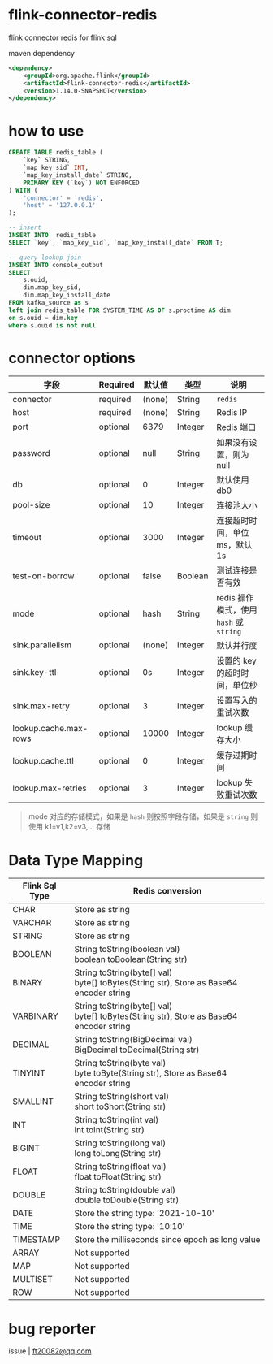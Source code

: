 # flink-connector-redis

flink connector redis for flink sql

maven dependency
```xml
<dependency>
    <groupId>org.apache.flink</groupId>
    <artifactId>flink-connector-redis</artifactId>
    <version>1.14.0-SNAPSHOT</version>
</dependency>
```

# how to use
```sql
CREATE TABLE redis_table (
    `key` STRING,
    `map_key_sid` INT,
    `map_key_install_date` STRING,
    PRIMARY KEY (`key`) NOT ENFORCED 
) WITH (
    'connector' = 'redis',
    'host' = '127.0.0.1'
);

-- insert 
INSERT INTO  redis_table
SELECT `key`, `map_key_sid`, `map_key_install_date` FROM T;

-- query lookup join
INSERT INTO console_output
SELECT
    s.ouid,
    dim.map_key_sid,
    dim.map_key_install_date
FROM kafka_source as s
left join redis_table FOR SYSTEM_TIME AS OF s.proctime AS dim
on s.ouid = dim.key
where s.ouid is not null
```

# connector options
| 字段 | Required | 默认值  | 类型 | 说明 |
| ---- | ---- | ---- | ---- | ---- |
| connector | required  | (none) | String | `redis` |
| host | required  | (none) | String | Redis IP |
| port | optional | 6379 | Integer | Redis 端口 |
| password | optional | null | String | 如果没有设置，则为 null  |
| db | optional | 0 | Integer | 默认使用 db0 |
| pool-size | optional | 10 | Integer | 连接池大小 |
| timeout | optional | 3000  | Integer | 连接超时时间，单位 ms，默认 1s |
| test-on-borrow | optional | false | Boolean | 测试连接是否有效 |
| mode | optional | hash | String | redis 操作模式，使用 `hash` 或 `string` |
| sink.parallelism | optional | (none) | Integer | 默认并行度 |
| sink.key-ttl | optional | 0s | Integer | 设置的 key 的超时时间，单位秒 |
| sink.max-retry | optional | 3 | Integer | 设置写入的重试次数 |
| lookup.cache.max-rows | optional | 10000 | Integer | lookup 缓存大小 |
| lookup.cache.ttl | optional | 0 | Integer | 缓存过期时间 |
| lookup.max-retries | optional | 3 | Integer | lookup 失败重试次数 |

> mode 对应的存储模式，如果是 `hash` 则按照字段存储，如果是 `string` 则使用 k1=v1,k2=v3,... 存储

# Data Type Mapping
| Flink Sql Type | Redis conversion |
| ---- | ---- |
| CHAR | Store as string |
| VARCHAR | Store as string |
| STRING | Store as string |
| BOOLEAN | String toString(boolean val) <br/> boolean toBoolean(String str) |
| BINARY | String toString(byte[] val) <br/> byte[] toBytes(String str), Store as Base64 encoder string |
| VARBINARY | String toString(byte[] val) <br/> byte[] toBytes(String str), Store as Base64 encoder string |
| DECIMAL | String toString(BigDecimal val) <br/> BigDecimal toDecimal(String str) |
| TINYINT | String toString(byte val) <br/> byte toByte(String str), Store as Base64 encoder string |
| SMALLINT | String toString(short val) <br/> short toShort(String str) |
| INT | String toString(int val) <br/> int toInt(String str) |
| BIGINT | String toString(long val) <br/> long toLong(String str) |
| FLOAT | String toString(float val) <br/> float toFloat(String str) |
| DOUBLE | String toString(double val) <br/> double toDouble(String str) |
| DATE | Store the string type: '2021-10-10' |
| TIME | Store the string type: '10:10' |
| TIMESTAMP | Store the milliseconds since epoch as long value |
| ARRAY | Not supported  |
| MAP | Not supported |
| MULTISET | Not supported |
| ROW | Not supported |

# bug reporter
issue | ft20082@qq.com

